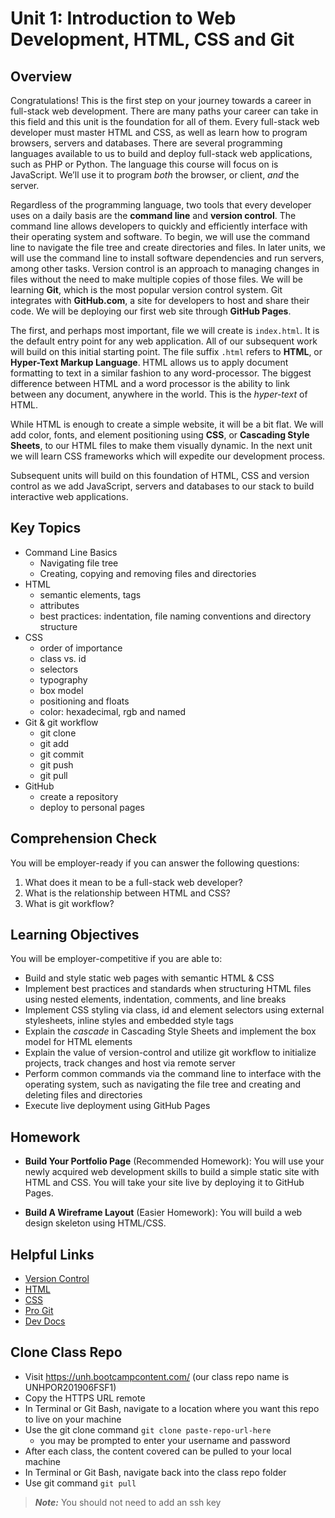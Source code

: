 # Unit 1: Introduction to Web Development, HTML, CSS and Git
## Overview
Congratulations! This is the first step on your journey towards a career in full-stack web development. There are many paths your career can take in this field and this unit is the foundation for all of them. Every full-stack web developer must master HTML and CSS, as well as learn how to program browsers, servers and databases. There are several programming languages available to us to build and deploy full-stack web applications, such as PHP or Python. The language this course will focus on is JavaScript. We’ll use it to program _both_ the browser, or client, _and_ the server.

Regardless of the programming language, two tools that every developer uses on a daily basis are the **command line** and **version control**. The command line allows developers to quickly and efficiently interface with their operating system and software. To begin, we will use the command line to navigate the file tree and create directories and files. In later units, we will use the command line to install software dependencies and run servers, among other tasks. Version control is an approach to managing changes in files without the need to make multiple copies of those files. We will be learning **Git**, which is the most popular version control system. Git integrates with **GitHub.com**, a site for developers to host and share their code. We will be deploying our first web site through **GitHub Pages**.

The first, and perhaps most important, file we will create is `index.html`. It is the default entry point for any web application. All of our subsequent work will build on this initial starting point. The file suffix `.html` refers to **HTML**, or **Hyper-Text Markup Language**. HTML allows us to apply document formatting to text in a similar fashion to any word-processor. The biggest difference between HTML and a word processor is the ability to link between any document, anywhere in the world. This is the _hyper-text_ of HTML.

While HTML is enough to create a simple website, it will be a bit flat. We will add color, fonts, and element positioning using **CSS**, or **Cascading Style Sheets**, to our HTML files to make them visually dynamic. In the next unit we will learn CSS frameworks which will expedite our development process.

Subsequent units will build on this foundation of HTML, CSS and version control as we add JavaScript, servers and databases to our stack to build interactive web applications.

## Key Topics
* Command Line Basics
  * Navigating file tree
  * Creating, copying and removing files and directories
* HTML
  * semantic elements, tags
  * attributes
  * best practices: indentation, file naming conventions and directory structure
* CSS
  * order of importance
  * class vs. id
  * selectors
  * typography
  * box model
  * positioning and floats
  * color: hexadecimal, rgb and named
* Git & git workflow
  * git clone
  * git add
  * git commit
  * git push
  * git pull
* GitHub
  * create a repository
  * deploy to personal pages

## Comprehension Check
You will be employer-ready if you can answer the following questions:
1. What does it mean to be a full-stack web developer?
2. What is the relationship between HTML and CSS?
3. What is git workflow?

## Learning Objectives
You will be employer-competitive if you are able to:
* Build and style static web pages with semantic HTML & CSS
* Implement best practices and standards when structuring HTML files using nested elements, indentation, comments, and line breaks
* Implement CSS styling via class, id and element selectors using external stylesheets, inline styles and embedded style tags
* Explain the _cascade_ in Cascading Style Sheets and implement the box model for HTML elements
* Explain the value of version-control and utilize git workflow to initialize projects, track changes and host via remote server
* Perform common commands via the command line to interface with the operating system, such as navigating the file tree and creating and deleting files and directories
* Execute live deployment using GitHub Pages

## Homework
* **Build Your Portfolio Page** (Recommended Homework): You will use your newly acquired web development skills to build a simple static site with HTML and CSS. You will take your site live by deploying it to GitHub Pages.

* **Build A Wireframe Layout** (Easier Homework): You will build a web design skeleton using HTML/CSS.

## Helpful Links
* [Version Control](https://en.wikipedia.org/wiki/Version_control)
* [HTML](https://developer.mozilla.org/en-US/docs/Web/HTML)
* [CSS](https://developer.mozilla.org/en-US/docs/Web/CSS)
* [Pro Git](https://git-scm.com/book/en/v2)
* [Dev Docs](https://devdocs.io/)

## Clone Class Repo
* Visit https://unh.bootcampcontent.com/ (our class repo name is UNHPOR201906FSF1)
* Copy the HTTPS URL remote
* In Terminal or Git Bash, navigate to a location where you want this repo to live on your machine
* Use the git clone command ```git clone paste-repo-url-here```
    * you may be prompted to enter your username and password
* After each class, the content covered can be pulled to your local machine 
* In Terminal or Git Bash, navigate back into the class repo folder
* Use git command ```git pull```

> **_Note:_** You should not need to add an ssh key
